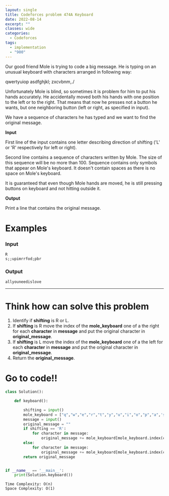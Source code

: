 ```yaml
---
layout: single
title: Codeforces problem 474A Keyboard
date: 2022-08-14
excerpt: ""
classes: wide
categories:
  - Codeforces
tags:
  - implementation
  - "900"
---
```


Our good friend Mole is trying to code a big message. He is typing on an unusual keyboard with characters arranged in following way:


qwertyuiop
asdfghjkl;
zxcvbnm,./

Unfortunately Mole is blind, so sometimes it is problem for him to put his hands accurately. He accidentally moved both his hands with one position to the left or to the right. That means that now he presses not a button he wants, but one neighboring button (left or right, as specified in input).

We have a sequence of characters he has typed and we want to find the original message.

**Input**

First line of the input contains one letter describing direction of shifting ('L' or 'R' respectively for left or right).

Second line contains a sequence of characters written by Mole. The size of this sequence will be no more than 100. Sequence contains only symbols that appear on Mole's keyboard. It doesn't contain spaces as there is no space on Mole's keyboard.

It is guaranteed that even though Mole hands are moved, he is still pressing buttons on keyboard and not hitting outside it.

**Output**

Print a line that contains the original message.

# Examples

### **Input**
```
R
s;;upimrrfod;pbr
```
### **Output**
```
allyouneedislove
```

---

# Think how can solve this problem
1. Identify if **shifting** is R or L.
2. If **shifting** is R move the index of the **mole_keyboard** one of a the right for each **character** in **message** and put the original character in **original_message**.
3. If **shifting** is L move the index of the **mole_keyboard** one of a the left for each **character** in **message** and put the original character in **original_message**.
4. Return the **original_message**.

    
# Go to code!!

```python
class Solution():

    def keyboard():

        shifting = input()
        mole_keyboard = ["q","w","e","r","t","y","u","i","o","p","a",'s','d','f','g','h','j','k','l',';','z','x','c','v','b','n','m',',','.','/']
        message = input()
        original_message = ""
        if shifting == 'R':
            for character in message:
                original_message += mole_keyboard[mole_keyboard.index(character)-1]
        else:
            for character in message:
                original_message += mole_keyboard[mole_keyboard.index(character)+1]
        return original_message


if __name__ == '__main__':
    print(Solution.keyboard())
```
```
Time Complexity: O(n)
Space Complexity: O(1)
```

